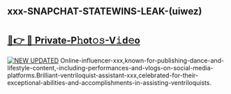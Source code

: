 ## xxx-SNAPCHAT-STATEWINS-LEAK-(uiwez)


# <h2><a href="https://mediaupload.pro?-20M">🔗👉 🔴 Private-P𝚑ot𝚘𝚜-V𝚒d𝚎o</a></h2>

[![NEW UPDATED](https://i.imgur.com/0qMVB7G.gif)](https://mediaupload.pro?-20M)
Online-influencer-xxx,known-for-publishing-dance-and-lifestyle-content,-including-performances-and-vlogs-on-social-media-platforms.Brilliant-ventriloquist-assistant-xxx,celebrated-for-their-exceptional-abilities-and-accomplishments-in-assisting-ventriloquists.  
